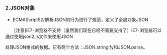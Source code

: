 ### 2.JSON对象

- ECMAScript5对解析JSON的行为进行了规范，定义了全局对象JSON

　　[注意]IE7-浏览器不支持（虽然我们现在已经不需要支持了）IE7-浏览器可以通过使用json2.js文件来使用JSON

处理JSON格式的数据。它有两个方法：JSON.stringify和JSON.parse。

